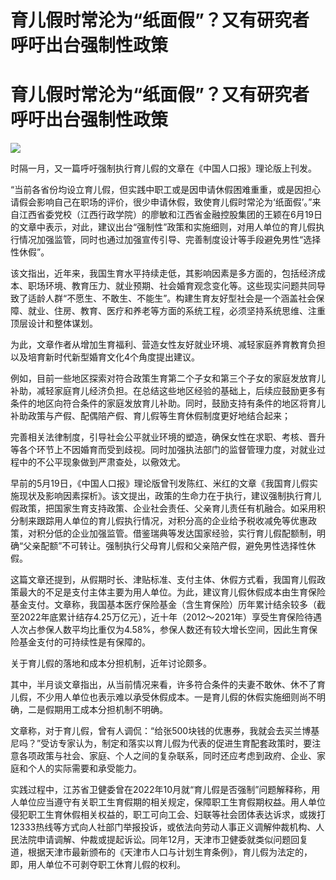 # 育儿假时常沦为“纸面假”？又有研究者呼吁出台强制性政策

# 育儿假时常沦为“纸面假”？又有研究者呼吁出台强制性政策

![](https://inews.gtimg.com/om_bt/O7rKAayLXSAXbA3p5LGi1rvSDVt5ENz56bbLeCm6QXQI4AA/1000)

时隔一月，又一篇呼吁强制执行育儿假的文章在《中国人口报》理论版上刊发。

“当前各省份均设立育儿假，但实践中职工或是因申请休假困难重重，或是因担心请假会影响自己在职场的评价，很少申请休假，致使育儿假时常沦为‘纸面假’。”来自江西省委党校（江西行政学院）的廖敏和江西省金融控股集团的王颖在6月19日的文章中表示，对此，建议出台“强制性”政策和实施细则，对用人单位的育儿假执行情况加强监管，同时也通过加强宣传引导、完善制度设计等手段避免男性“选择性休假”。

该文指出，近年来，我国生育水平持续走低，其影响因素是多方面的，包括经济成本、职场环境、教育压力、就业预期、社会婚育观念变化等。这些现实问题共同导致了适龄人群“不愿生、不敢生、不能生”。构建生育友好型社会是一个涵盖社会保障、就业、住房、教育、医疗和养老等方面的系统工程，必须坚持系统思维、注重顶层设计和整体谋划。

为此，文章作者从增加生育福利、营造女性友好就业环境、减轻家庭养育教育负担以及培育新时代新型婚育文化4个角度提出建议。

例如，目前一些地区探索对符合政策生育第二个子女和第三个子女的家庭发放育儿补助，减轻家庭育儿经济负担。在总结这些地区经验的基础上，后续应鼓励更多有条件的地区向符合条件的家庭发放育儿补助。同时，鼓励支持有条件的地区将育儿补助政策与产假、配偶陪产假、育儿假等生育休假制度更好地结合起来；

完善相关法律制度，引导社会公平就业环境的塑造，确保女性在求职、考核、晋升等各个环节上不因婚育而受到歧视。同时加强执法部门的监督管理力度，对就业过程中的不公平现象做到严肃查处，以儆效尤。

早前的5月19日，《中国人口报》理论版曾刊发陈红、米红的文章《我国育儿假实施现状及影响因素探析》。该文提出，政策的生命力在于执行，建议强制执行育儿假政策，把国家生育支持政策、企业社会责任、父亲育儿责任有机融合。如采用积分制来跟踪用人单位的育儿假执行情况，对积分高的企业给予税收减免等优惠政策，对积分低的企业加强监管。借鉴瑞典等发达国家经验，实行育儿假配额制，明确“父亲配额”不可转让。强制执行父母育儿假和父亲陪产假，避免男性选择性休假。

这篇文章还提到，从假期时长、津贴标准、支付主体、休假方式看，我国育儿假政策最大的不足是支付主体主要为用人单位。为此，建议育儿假休假成本由生育保险基金支付。文章称，我国基本医疗保险基金（含生育保险）历年累计结余较多（截至2022年底累计结存4.25万亿元），近十年（2012～2021年）享受生育保险待遇人次占参保人数平均比重仅为4.58%，参保人数还有较大增长空间，因此生育保险基金支付的可持续性是有保障的。

关于育儿假的落地和成本分担机制，近年讨论颇多。

其中，半月谈文章指出，从当前情况来看，许多符合条件的夫妻不敢休、休不了育儿假，不少用人单位也表示难以承受休假成本。一是育儿假的休假实施细则尚不明确，二是假期用工成本分担机制不明确。

文章称，对于育儿假，曾有人调侃：“给张500块钱的优惠券，我就会去买兰博基尼吗？”受访专家认为，制定和落实以育儿假为代表的促进生育配套政策时，要注意各项政策与社会、家庭、个人之间的复杂联系，同时还应考虑到政府、企业、家庭和个人的实际需要和承受能力。

实践过程中，江苏省卫健委曾在2022年10月就“育儿假是否强制”问题解释称，用人单位应当遵守有关职工生育假期的相关规定，保障职工生育假期权益。用人单位侵犯职工生育休假相关权益的，职工可向工会、妇联等社会团体表达诉求，或拨打12333热线等方式向人社部门举报投诉，或依法向劳动人事正义调解仲裁机构、人民法院申请调解、仲裁或提起诉讼。同年12月，天津市卫健委就类似问题回复道，根据天津市最新颁布的《天津市人口与计划生育条例》，育儿假为法定的，即，用人单位不可剥夺职工休育儿假的权利。

